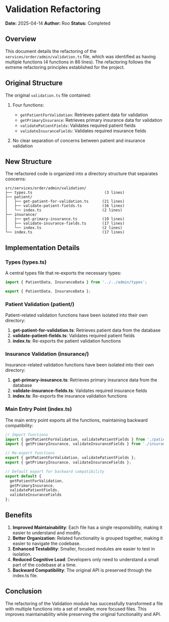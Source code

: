 # Validation Refactoring

**Date:** 2025-04-14
**Author:** Roo
**Status:** Completed

## Overview

This document details the refactoring of the `services/order/admin/validation.ts` file, which was identified as having multiple functions (4 functions in 86 lines). The refactoring follows the extreme refactoring principles established for the project.

## Original Structure

The original `validation.ts` file contained:

1. Four functions:
   - `getPatientForValidation`: Retrieves patient data for validation
   - `getPrimaryInsurance`: Retrieves primary insurance data for validation
   - `validatePatientFields`: Validates required patient fields
   - `validateInsuranceFields`: Validates required insurance fields

2. No clear separation of concerns between patient and insurance validation

## New Structure

The refactored code is organized into a directory structure that separates concerns:

```
src/services/order/admin/validation/
├── types.ts                                (3 lines)
├── patient/
│   ├── get-patient-for-validation.ts      (21 lines)
│   ├── validate-patient-fields.ts         (16 lines)
│   └── index.ts                           (2 lines)
├── insurance/
│   ├── get-primary-insurance.ts           (19 lines)
│   ├── validate-insurance-fields.ts       (17 lines)
│   └── index.ts                           (2 lines)
└── index.ts                               (17 lines)
```

## Implementation Details

### Types (types.ts)

A central types file that re-exports the necessary types:

```typescript
import { PatientData, InsuranceData } from '../../admin/types';

export { PatientData, InsuranceData };
```

### Patient Validation (patient/)

Patient-related validation functions have been isolated into their own directory:

1. **get-patient-for-validation.ts**: Retrieves patient data from the database
2. **validate-patient-fields.ts**: Validates required patient fields
3. **index.ts**: Re-exports the patient validation functions

### Insurance Validation (insurance/)

Insurance-related validation functions have been isolated into their own directory:

1. **get-primary-insurance.ts**: Retrieves primary insurance data from the database
2. **validate-insurance-fields.ts**: Validates required insurance fields
3. **index.ts**: Re-exports the insurance validation functions

### Main Entry Point (index.ts)

The main entry point exports all the functions, maintaining backward compatibility:

```typescript
// Import functions
import { getPatientForValidation, validatePatientFields } from './patient';
import { getPrimaryInsurance, validateInsuranceFields } from './insurance';

// Re-export functions
export { getPatientForValidation, validatePatientFields };
export { getPrimaryInsurance, validateInsuranceFields };

// Default export for backward compatibility
export default {
  getPatientForValidation,
  getPrimaryInsurance,
  validatePatientFields,
  validateInsuranceFields
};
```

## Benefits

1. **Improved Maintainability**: Each file has a single responsibility, making it easier to understand and modify.
2. **Better Organization**: Related functionality is grouped together, making it easier to navigate the codebase.
3. **Enhanced Testability**: Smaller, focused modules are easier to test in isolation.
4. **Reduced Cognitive Load**: Developers only need to understand a small part of the codebase at a time.
5. **Backward Compatibility**: The original API is preserved through the index.ts file.

## Conclusion

The refactoring of the Validation module has successfully transformed a file with multiple functions into a set of smaller, more focused files. This improves maintainability while preserving the original functionality and API.